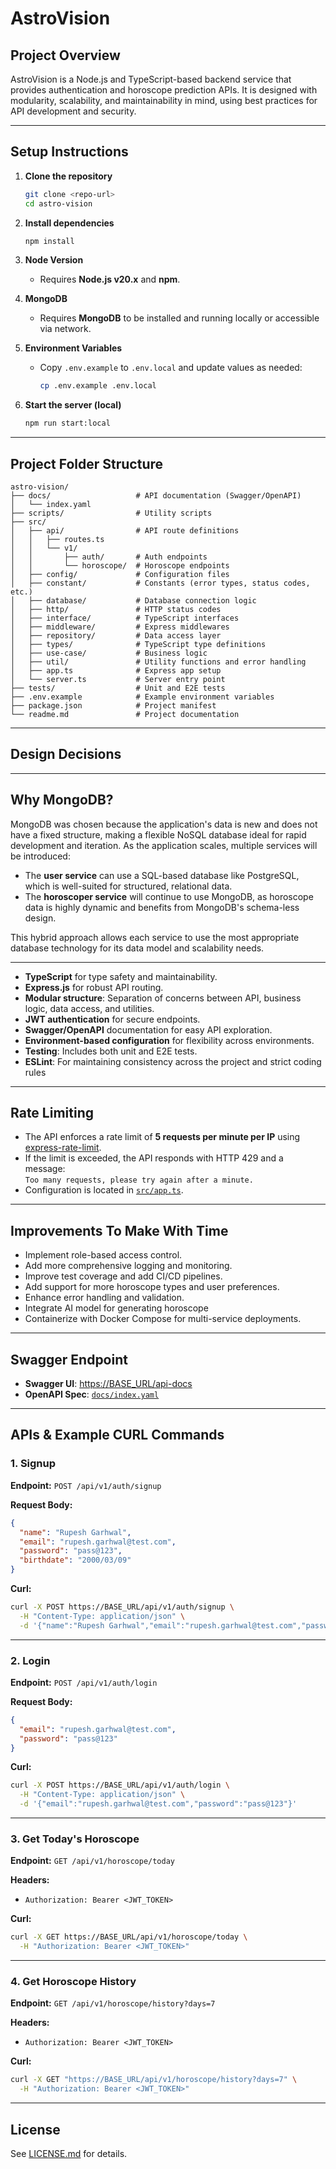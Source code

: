 # AstroVision

## Project Overview

AstroVision is a Node.js and TypeScript-based backend service that provides authentication and horoscope prediction APIs. It is designed with modularity, scalability, and maintainability in mind, using best practices for API development and security.

---

## Setup Instructions

1. **Clone the repository**
   ```bash
   git clone <repo-url>
   cd astro-vision
   ```

2. **Install dependencies**
   ```bash
   npm install
   ```

3. **Node Version**
   - Requires **Node.js v20.x** and **npm**.

4. **MongoDB**
   - Requires **MongoDB** to be installed and running locally or accessible via network.

5. **Environment Variables**
   - Copy `.env.example` to `.env.local` and update values as needed:
     ```bash
     cp .env.example .env.local
     ```

5. **Start the server (local)**
   ```bash
   npm run start:local
   ```

---

## Project Folder Structure

```
astro-vision/
├── docs/                   # API documentation (Swagger/OpenAPI)
│   └── index.yaml
├── scripts/                # Utility scripts
├── src/
│   ├── api/                # API route definitions
│   │   ├── routes.ts
│   │   └── v1/
│   │       ├── auth/       # Auth endpoints
│   │       └── horoscope/  # Horoscope endpoints
│   ├── config/             # Configuration files
│   ├── constant/           # Constants (error types, status codes, etc.)
│   ├── database/           # Database connection logic
│   ├── http/               # HTTP status codes
│   ├── interface/          # TypeScript interfaces
│   ├── middleware/         # Express middlewares
│   ├── repository/         # Data access layer
│   ├── types/              # TypeScript type definitions
│   ├── use-case/           # Business logic
│   ├── util/               # Utility functions and error handling
│   ├── app.ts              # Express app setup
│   └── server.ts           # Server entry point
├── tests/                  # Unit and E2E tests
├── .env.example            # Example environment variables
├── package.json            # Project manifest
└── readme.md               # Project documentation
```

---

## Design Decisions

---

## Why MongoDB?

MongoDB was chosen because the application's data is new and does not have a fixed structure, making a flexible NoSQL database ideal for rapid development and iteration. As the application scales, multiple services will be introduced:
- The **user service** can use a SQL-based database like PostgreSQL, which is well-suited for structured, relational data.
- The **horoscoper service** will continue to use MongoDB, as horoscope data is highly dynamic and benefits from MongoDB's schema-less design.

This hybrid approach allows each service to use the most appropriate database technology for its data model and scalability needs.

---

- **TypeScript** for type safety and maintainability.
- **Express.js** for robust API routing.
- **Modular structure**: Separation of concerns between API, business logic, data access, and utilities.
- **JWT authentication** for secure endpoints.
- **Swagger/OpenAPI** documentation for easy API exploration.
- **Environment-based configuration** for flexibility across environments.
- **Testing**: Includes both unit and E2E tests.
- **ESLint**: For maintaining consistency across the project and strict coding rules

---

## Rate Limiting

- The API enforces a rate limit of **5 requests per minute per IP** using [express-rate-limit](https://www.npmjs.com/package/express-rate-limit).
- If the limit is exceeded, the API responds with HTTP 429 and a message:  
  `Too many requests, please try again after a minute.`
- Configuration is located in [`src/app.ts`](src/app.ts).

---

## Improvements To Make With Time

- Implement role-based access control.
- Add more comprehensive logging and monitoring.
- Improve test coverage and add CI/CD pipelines.
- Add support for more horoscope types and user preferences.
- Enhance error handling and validation.
- Integrate AI model for generating horoscope
- Containerize with Docker Compose for multi-service deployments.

---

## Swagger Endpoint

- **Swagger UI**: [https://BASE_URL/api-docs](https://BASE_URL/api-docs)
- **OpenAPI Spec**: [`docs/index.yaml`](docs/index.yaml)

---

## APIs & Example CURL Commands

### 1. Signup

**Endpoint:** `POST /api/v1/auth/signup`

**Request Body:**
```json
{
  "name": "Rupesh Garhwal",
  "email": "rupesh.garhwal@test.com",
  "password": "pass@123",
  "birthdate": "2000/03/09"
}
```

**Curl:**
```bash
curl -X POST https://BASE_URL/api/v1/auth/signup \
  -H "Content-Type: application/json" \
  -d '{"name":"Rupesh Garhwal","email":"rupesh.garhwal@test.com","password":"pass@123","birthdate":"2000/03/09"}'
```

---

### 2. Login

**Endpoint:** `POST /api/v1/auth/login`

**Request Body:**
```json
{
  "email": "rupesh.garhwal@test.com",
  "password": "pass@123"
}
```

**Curl:**
```bash
curl -X POST https://BASE_URL/api/v1/auth/login \
  -H "Content-Type: application/json" \
  -d '{"email":"rupesh.garhwal@test.com","password":"pass@123"}'
```

---

### 3. Get Today's Horoscope

**Endpoint:** `GET /api/v1/horoscope/today`

**Headers:**
- `Authorization: Bearer <JWT_TOKEN>`

**Curl:**
```bash
curl -X GET https://BASE_URL/api/v1/horoscope/today \
  -H "Authorization: Bearer <JWT_TOKEN>"
```

---

### 4. Get Horoscope History

**Endpoint:** `GET /api/v1/horoscope/history?days=7`

**Headers:**
- `Authorization: Bearer <JWT_TOKEN>`

**Curl:**
```bash
curl -X GET "https://BASE_URL/api/v1/horoscope/history?days=7" \
  -H "Authorization: Bearer <JWT_TOKEN>"
```

---

## License

See [LICENSE.md](LICENSE.md) for details.
